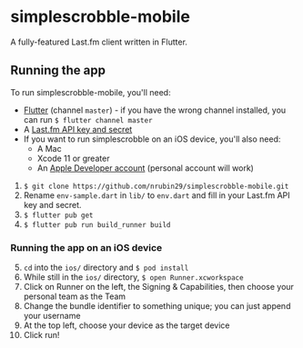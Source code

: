 # simplescrobble-mobile

A fully-featured Last.fm client written in Flutter.

## Running the app

To run simplescrobble-mobile, you'll need:
* [Flutter](https://flutter.dev/docs/get-started/install) (channel `master`) - if you have the wrong channel installed, you can run `$ flutter channel master`
* A [Last.fm API key and secret](https://www.last.fm/api/account/create)
* If you want to run simplescrobble on an iOS device, you'll also need:
    * A Mac
    * Xcode 11 or greater
    * An [Apple Developer account](https://developer.apple.com) (personal account will work)

1. `$ git clone https://github.com/nrubin29/simplescrobble-mobile.git`
2. Rename `env-sample.dart` in `lib/` to `env.dart` and fill in your Last.fm API key and secret.
3. `$ flutter pub get`
4. `$ flutter pub run build_runner build`

### Running the app on an iOS device

5. `cd` into the `ios/` directory and `$ pod install`
6. While still in the `ios/` directory, `$ open Runner.xcworkspace`
7. Click on Runner on the left, the Signing & Capabilities, then choose your personal team as the Team
8. Change the bundle identifier to something unique; you can just append your username
9. At the top left, choose your device as the target device
10. Click run!
